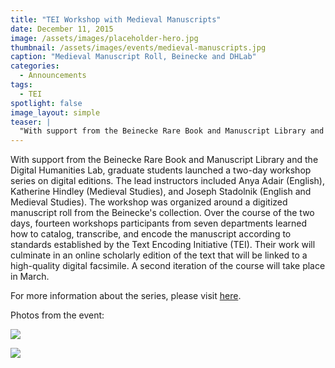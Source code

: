 ```yaml
---
title: "TEI Workshop with Medieval Manuscripts"
date: December 11, 2015
image: /assets/images/placeholder-hero.jpg
thumbnail: /assets/images/events/medieval-manuscripts.jpg
caption: "Medieval Manuscript Roll, Beinecke and DHLab"
categories: 
  - Announcements
tags:
  - TEI
spotlight: false 
image_layout: simple
teaser: |
  "With support from the Beinecke Rare Book and Manuscript Library and the Digital Humanities Lab, graduate students launched a two-day workshop series on digital editions. The lead instructors included..."
---
```


With support from the Beinecke Rare Book and Manuscript Library and the Digital Humanities Lab, graduate students launched a two-day workshop series on digital editions. The lead instructors included Anya Adair (English), Katherine Hindley (Medieval Studies), and Joseph Stadolnik (English and Medieval Studies). The workshop was organized around a digitized manuscript roll from the Beinecke's collection. Over the course of the two days, fourteen workshops participants from seven departments learned how to catalog, transcribe, and encode the manuscript according to standards established by the Text Encoding Initiative (TEI). Their work will culminate in an online scholarly edition of the text that will be linked to a high-quality digital facsimile. A second iteration of the course will take place in March.
   
For more information about the series, please visit [here](http://gsas.yale.edu/news/graduate-students-bring-together-manuscript-study-digital-editing).

Photos from the event:

[<img src="http://web.library.yale.edu/sites/default/files/resize/images/TEIworkshop2015_people-200x200.JPG" />](http://web.library.yale.edu/sites/default/files/images/TEIworkshop2015_people.JPG)

[<img src="http://web.library.yale.edu/sites/default/files/resize/images/TEIworkshop2015_planning2-199x199.JPG" />](http://web.library.yale.edu/sites/default/files/images/TEIworkshop2015_planning2.JPG)